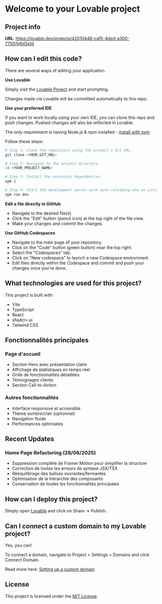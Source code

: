 # Welcome to your Lovable project

## Project info

**URL**: https://lovable.dev/projects/42010448-ca15-4ded-a300-77507e6d3a1d

## How can I edit this code?

There are several ways of editing your application.

**Use Lovable**

Simply visit the [Lovable Project](https://lovable.dev/projects/42010448-ca15-4ded-a300-77507e6d3a1d) and start prompting.

Changes made via Lovable will be committed automatically to this repo.

**Use your preferred IDE**

If you want to work locally using your own IDE, you can clone this repo and push changes. Pushed changes will also be reflected in Lovable.

The only requirement is having Node.js & npm installed - [install with nvm](https://github.com/nvm-sh/nvm#installing-and-updating)

Follow these steps:

```sh
# Step 1: Clone the repository using the project's Git URL.
git clone <YOUR_GIT_URL>

# Step 2: Navigate to the project directory.
cd <YOUR_PROJECT_NAME>

# Step 3: Install the necessary dependencies.
npm i

# Step 4: Start the development server with auto-reloading and an instant preview.
npm run dev
```

**Edit a file directly in GitHub**

- Navigate to the desired file(s).
- Click the "Edit" button (pencil icon) at the top right of the file view.
- Make your changes and commit the changes.

**Use GitHub Codespaces**

- Navigate to the main page of your repository.
- Click on the "Code" button (green button) near the top right.
- Select the "Codespaces" tab.
- Click on "New codespace" to launch a new Codespace environment.
- Edit files directly within the Codespace and commit and push your changes once you're done.

## What technologies are used for this project?

This project is built with:

- Vite
- TypeScript
- React
- shadcn-ui
- Tailwind CSS

## Fonctionnalités principales

### Page d'accueil
- Section Hero avec présentation claire
- Affichage de statistiques en temps réel
- Grille de fonctionnalités détaillées
- Témoignages clients
- Section Call-to-Action

### Autres fonctionnalités
- Interface responsive et accessible
- Thème sombre/clair (optionnel)
- Navigation fluide
- Performances optimisées

## Recent Updates

### Home Page Refactoring (28/06/2025)
- Suppression complète de Framer Motion pour simplifier la structure
- Correction de toutes les erreurs de syntaxe JSX/TSX
- Rééquilibrage des balises ouvrantes/fermantes
- Optimisation de la hiérarchie des composants
- Conservation de toutes les fonctionnalités principales

## How can I deploy this project?

Simply open [Lovable](https://lovable.dev/projects/42010448-ca15-4ded-a300-77507e6d3a1d) and click on Share -> Publish.

## Can I connect a custom domain to my Lovable project?

Yes, you can!

To connect a domain, navigate to Project > Settings > Domains and click Connect Domain.

Read more here: [Setting up a custom domain](https://docs.lovable.dev/tips-tricks/custom-domain#step-by-step-guide)

## License

This project is licensed under the [MIT License](LICENSE).
